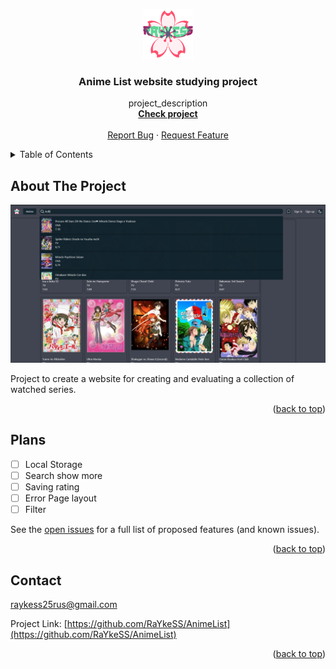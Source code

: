 <a id="readme-top"></a>

<div align="center">
  <a href="https://github.com/RaYkeSS/AnimeList">
    <img src="./git/logo.png" alt="Logo" width="80" height="80">
  </a>

<h3 align="center">Anime List website studying project</h3>

  <p align="center">
    project_description
    <br />
    <a href="https://github.com/RaYkeSS/AnimeList/tree/main/src"><strong>Check project</strong></a>
    <br />
    <br />
    <a href="https://github.com/RaYkeSS/AnimeList/issues/new?labels=bug&template=bug-report---.md">Report Bug</a>
    ·
    <a href="https://github.com/RaYkeSS/AnimeList/issues/new?labels=enhancement&template=feature-request---.md">Request Feature</a>
  </p>
</div>



<!-- TABLE OF CONTENTS -->
<details>
  <summary>Table of Contents</summary>
  <ol>
    <li>
      <a href="#about-the-project">About The Project</a>
      <ul>
        <li><a href="#built-with">Built With</a></li>
      </ul>
    </li>
    <li>
      <a href="#getting-started">Getting Started</a>
      <ul>
        <li><a href="#prerequisites">Prerequisites</a></li>
        <li><a href="#installation">Installation</a></li>
      </ul>
    </li>
    <li><a href="#usage">Usage</a></li>
    <li><a href="#plans">Plans</a></li>
    <li><a href="#contact">Contact</a></li>
  </ol>
</details>



<!-- ABOUT THE PROJECT -->
## About The Project

[![Anime List website Screen Shot][product-screenshot]](https://raykess.ru)

Project to create a website for creating and evaluating a collection of watched series.

<p align="right">(<a href="#readme-top">back to top</a>)</p>

<!-- Plans -->
## Plans

- [ ] Local Storage
- [ ] Search show more
- [ ] Saving rating
- [ ] Error Page layout
- [ ] Filter

See the [open issues](https://github.com/RaYkeSS/AnimeList/issues) for a full list of proposed features (and known issues).

<p align="right">(<a href="#readme-top">back to top</a>)</p>


## Contact

raykess25rus@gmail.com

Project Link: [https://github.com/RaYkeSS/AnimeList](https://github.com/RaYkeSS/AnimeList)

<p align="right">(<a href="#readme-top">back to top</a>)</p>



<!-- MARKDOWN LINKS & IMAGES -->
[product-screenshot]: git/screenshot.png

<!-- Stack -->
[React.js]: https://img.shields.io/badge/React-61DAFB?style=flat&logo=react&logoColor=black
[React-url]: https://reactjs.org/

[ReactRouter]: https://img.shields.io/badge/React_Router-CA4245?style=flat&logo=react-router&logoColor=white
[ReactRouter-url]: https://reactrouter.com/

[Redux]: https://img.shields.io/badge/Redux-764ABC?style=flat&logo=redux&logoColor=white
[Redux-url]: https://redux.js.org/

[tailwindcss]: https://img.shields.io/badge/Tailwind_CSS-06B6D4?style=flat&logo=tailwind-css&logoColor=white
[tailwindcss-url]: https://tailwindcss.com/